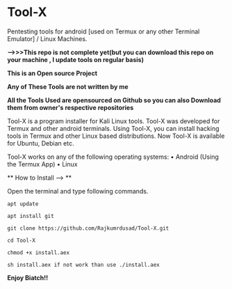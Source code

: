 # Tool-X
Pentesting tools for android [used on Termux or any other Terminal Emulator] / Linux Machines.

**-->>>This repo is not complete yet(but you can download this repo on your machine , I update tools on regular basis)**

**This is an Open source Project**


**Any of These Tools are not written by me**


**All the Tools Used are opensourced on Github so you can also Download them from owner's respective repositories**


Tool-X is a program installer for Kali Linux tools. Tool-X was developed for Termux and other android terminals. Using Tool-X, you can install hacking tools in Termux and other Linux based distributions. Now Tool-X is available for Ubuntu, Debian etc.


Tool-X works on any of the following operating systems:
• Android (Using the Termux App)
• Linux 



** How to Install --> **

Open the terminal and type following commands.

    apt update

    apt install git

    git clone https://github.com/Rajkumrdusad/Tool-X.git

    cd Tool-X

    chmod +x install.aex

    sh install.aex if not work than use ./install.aex


**Enjoy Biatch!!**
